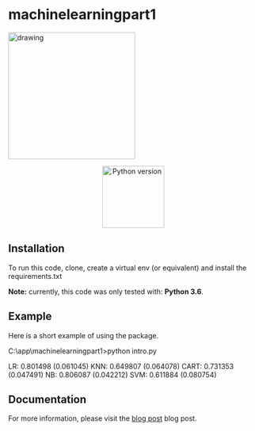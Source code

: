 # machinelearningpart1

<a href="https://www.valuedate.io">
<img src="https://www.valuedate.io/static/img/favicon.png?raw=true" alt="drawing" width="256px"/>
</a>
<div style="text-align: center">
<p>
<img src="https://badge.fury.io/py/valuedate.svg" alt="Python version" style="width: 125px">
</p>
</div>

## Installation

To run this code, clone, create a virtual env (or equivalent) and install the requirements.txt
    
**Note:** currently, this code was only tested with: **Python 3.6**.

## Example

Here is a short example of using the package.

C:\app\machinelearningpart1>python intro.py

  LR: 0.801498 (0.061045)
  KNN: 0.649807 (0.064078)
  CART: 0.731353 (0.047491)
  NB: 0.806087 (0.042212)
  SVM: 0.611884 (0.080754)


## Documentation

For more information, please visit the [blog post](https://valuedate.io/aboutus/blog/machinelearningkickoff) blog post.





